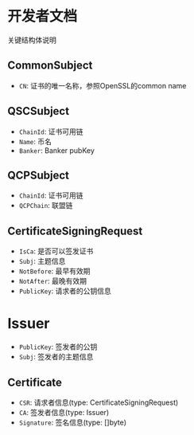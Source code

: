 # 开发者文档

关键结构体说明

## CommonSubject

* `CN`: 证书的唯一名称，参照OpenSSL的common name

## QSCSubject

* `ChainId`: 证书可用链
* `Name`: 币名    
* `Banker`: Banker pubKey

## QCPSubject

* `ChainId`: 证书可用链
* `QCPChain`: 联盟链

## CertificateSigningRequest

* `IsCa`: 是否可以签发证书
* `Subj`: 主题信息
* `NotBefore`: 最早有效期
* `NotAfter`: 最晚有效期
* `PublicKey`: 请求者的公钥信息

# Issuer

* `PublicKey`: 签发者的公钥
* `Subj`: 签发者的主题信息

## Certificate

* `CSR`: 请求者信息(type: CertificateSigningRequest)
* `CA`: 签发者信息(type: Issuer)
* `Signature`: 签名信息(type: []byte)
